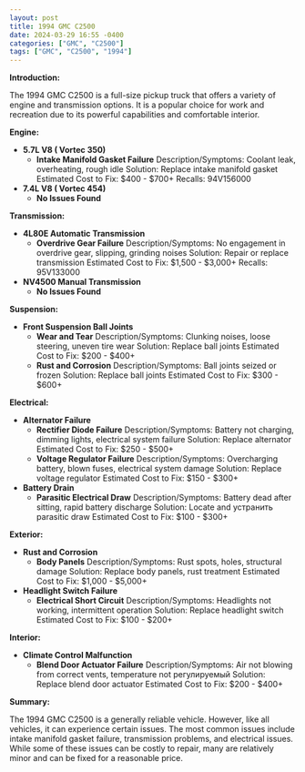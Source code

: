 ```yaml
---
layout: post
title: 1994 GMC C2500
date: 2024-03-29 16:55 -0400
categories: ["GMC", "C2500"]
tags: ["GMC", "C2500", "1994"]
---
```

**Introduction:**

The 1994 GMC C2500 is a full-size pickup truck that offers a variety of engine and transmission options. It is a popular choice for work and recreation due to its powerful capabilities and comfortable interior.

**Engine:**

* **5.7L V8 ( Vortec 350)**
    * **Intake Manifold Gasket Failure**
     Description/Symptoms: Coolant leak, overheating, rough idle
     Solution: Replace intake manifold gasket
     Estimated Cost to Fix: $400 - $700+
     Recalls: 94V156000
 * **7.4L V8 ( Vortec 454)**
    * **No Issues Found**

**Transmission:**

* **4L80E Automatic Transmission**
    * **Overdrive Gear Failure**
     Description/Symptoms: No engagement in overdrive gear, slipping, grinding noises
     Solution: Repair or replace transmission
     Estimated Cost to Fix: $1,500 - $3,000+
     Recalls: 95V133000
 * **NV4500 Manual Transmission**
    * **No Issues Found**

**Suspension:**

* **Front Suspension Ball Joints**
    * **Wear and Tear**
     Description/Symptoms: Clunking noises, loose steering, uneven tire wear
     Solution: Replace ball joints
     Estimated Cost to Fix: $200 - $400+
    * **Rust and Corrosion**
     Description/Symptoms: Ball joints seized or frozen
     Solution: Replace ball joints
     Estimated Cost to Fix: $300 - $600+

**Electrical:**

* **Alternator Failure**
    * **Rectifier Diode Failure**
     Description/Symptoms: Battery not charging, dimming lights, electrical system failure
     Solution: Replace alternator
     Estimated Cost to Fix: $250 - $500+
    * **Voltage Regulator Failure**
     Description/Symptoms: Overcharging battery, blown fuses, electrical system damage
     Solution: Replace voltage regulator
     Estimated Cost to Fix: $150 - $300+
* **Battery Drain**
    * **Parasitic Electrical Draw**
     Description/Symptoms: Battery dead after sitting, rapid battery discharge
     Solution: Locate and устранить parasitic draw
     Estimated Cost to Fix: $100 - $300+

**Exterior:**

* **Rust and Corrosion**
    * **Body Panels**
     Description/Symptoms: Rust spots, holes, structural damage
     Solution: Replace body panels, rust treatment
     Estimated Cost to Fix: $1,000 - $5,000+
* **Headlight Switch Failure**
    * **Electrical Short Circuit**
     Description/Symptoms: Headlights not working, intermittent operation
     Solution: Replace headlight switch
     Estimated Cost to Fix: $100 - $200+

**Interior:**

* **Climate Control Malfunction**
    * **Blend Door Actuator Failure**
     Description/Symptoms: Air not blowing from correct vents, temperature not регулируемый
     Solution: Replace blend door actuator
     Estimated Cost to Fix: $200 - $400+


**Summary:**

The 1994 GMC C2500 is a generally reliable vehicle. However, like all vehicles, it can experience certain issues. The most common issues include intake manifold gasket failure, transmission problems, and electrical issues. While some of these issues can be costly to repair, many are relatively minor and can be fixed for a reasonable price.

